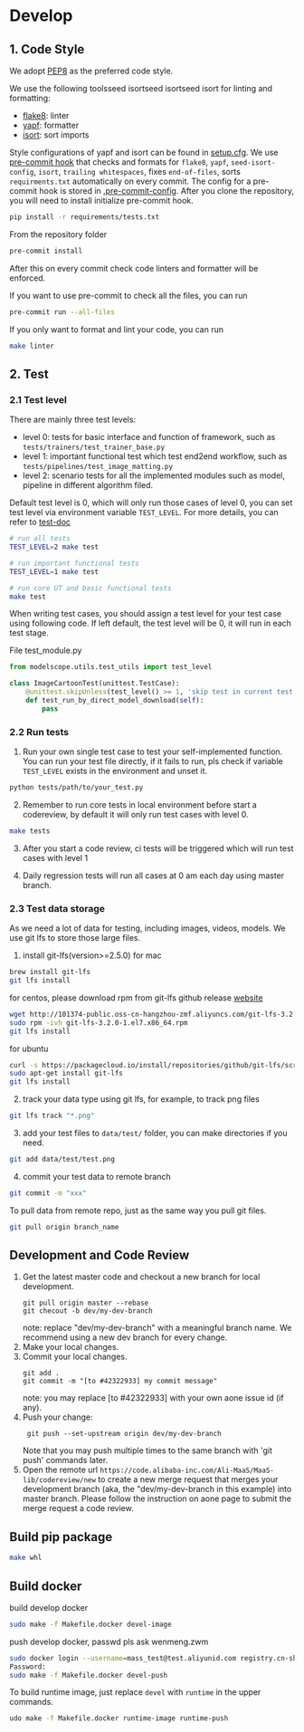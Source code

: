 # Develop

## 1. Code Style
We adopt [PEP8](https://www.python.org/dev/peps/pep-0008/) as the preferred code style.

We use the following toolsseed isortseed isortseed isort for linting and formatting:
- [flake8](http://flake8.pycqa.org/en/latest/): linter
- [yapf](https://github.com/google/yapf): formatter
- [isort](https://github.com/timothycrosley/isort): sort imports

Style configurations of yapf and isort can be found in [setup.cfg](../../setup.cfg).
We use [pre-commit hook](https://pre-commit.com/) that checks and formats for `flake8`, `yapf`, `seed-isort-config`, `isort`, `trailing whitespaces`,
fixes `end-of-files`, sorts `requirments.txt` automatically on every commit.
The config for a pre-commit hook is stored in [.pre-commit-config](../../.pre-commit-config.yaml).
After you clone the repository, you will need to install initialize pre-commit hook.
```bash
pip install -r requirements/tests.txt
```
From the repository folder
```bash
pre-commit install
```

After this on every commit check code linters and formatter will be enforced.

If you want to use pre-commit to check all the files, you can run
```bash
pre-commit run --all-files
```

If you only want to format and lint your code, you can run
```bash
make linter
```

## 2. Test

### 2.1 Test level

There are mainly three test levels:

* level 0: tests for basic interface and function of framework, such as `tests/trainers/test_trainer_base.py`
* level 1: important functional test which test end2end workflow, such as `tests/pipelines/test_image_matting.py`
* level 2: scenario tests for all the implemented modules such as model, pipeline in different algorithm filed.

Default test level is 0, which will only run those cases of level 0, you can set test level
via environment variable `TEST_LEVEL`. For more details, you can refer to [test-doc](https://alidocs.dingtalk.com/i/nodes/mdvQnONayjBJKLXy1Bp38PY2MeXzp5o0?dontjump=true&nav=spaces&navQuery=spaceId%3Dnb9XJNlZxbgrOXyA)


```bash
# run all tests
TEST_LEVEL=2 make test

# run important functional tests
TEST_LEVEL=1 make test

# run core UT and basic functional tests
make test
```

When writing test cases, you should assign a test level for your test case using
following code. If left default, the test level will be 0, it will run in each
test stage.

File test_module.py
```python
from modelscope.utils.test_utils import test_level

class ImageCartoonTest(unittest.TestCase):
    @unittest.skipUnless(test_level() >= 1, 'skip test in current test level')
    def test_run_by_direct_model_download(self):
        pass
```

### 2.2 Run tests

1. Run your own single test case to test your self-implemented function. You can run your
test file directly, if it fails to run, pls check if variable `TEST_LEVEL`
exists in the environment and unset it.
```bash
python tests/path/to/your_test.py
```

2. Remember to run core tests in local environment before start a codereview, by default it will
only run test cases with level 0.
```bash
make tests
```

3. After you start a code review, ci tests will be triggered which will run test cases with level 1

4. Daily regression tests will run all cases at 0 am each day using master branch.

### 2.3 Test data storage

As we need a lot of data for testing, including images, videos, models. We use git lfs
to store those large files.

1. install git-lfs(version>=2.5.0)
for mac
```bash
brew install git-lfs
git lfs install
```

for centos, please download rpm from git-lfs github release [website](https://github.com/git-lfs/git-lfs/releases/tag/v3.2.0)
```bash
wget http://101374-public.oss-cn-hangzhou-zmf.aliyuncs.com/git-lfs-3.2.0-1.el7.x86_64.rpm
sudo rpm -ivh git-lfs-3.2.0-1.el7.x86_64.rpm
git lfs install
```

for ubuntu
```bash
curl -s https://packagecloud.io/install/repositories/github/git-lfs/script.deb.sh | sudo bash
sudo apt-get install git-lfs
git lfs install
```

2. track your data type using git lfs, for example, to track png files
```bash
git lfs track "*.png"
```

3. add your test files to `data/test/` folder, you can make directories if you need.
```bash
git add data/test/test.png
```

4. commit your test data to remote branch
```bash
git commit -m "xxx"
```

To pull data from remote repo, just as the same way you pull git files.
```bash
git pull origin branch_name
```




## Development and Code Review
1. Get the latest master code and checkout a new branch for local development.
    ```shell
    git pull origin master --rebase
    git checout -b dev/my-dev-branch
    ```
   note: replace "dev/my-dev-branch" with a meaningful branch name. We recommend using a new dev branch for every change.
2. Make your local changes.
3. Commit your local changes.
    ```shell
    git add .
    git commit -m "[to #42322933] my commit message"
    ```
   note: you may replace [to #42322933]  with your own aone issue id (if any).
4. Push your change:
   ```shell
    git push --set-upstream origin dev/my-dev-branch
    ```
   Note that you may push multiple times to the same branch with 'git push' commands later.
5. Open the remote url `https://code.alibaba-inc.com/Ali-MaaS/MaaS-lib/codereview/new` to create a new merge request that merges your development branch (aka, the "dev/my-dev-branch in this example) into master branch. Please follow the instruction on aone page to submit the merge request a code review.



## Build pip package
```bash
make whl
```

## Build docker

build develop docker
```bash
sudo make -f Makefile.docker devel-image
```

push develop docker, passwd pls ask wenmeng.zwm
```bash
sudo docker login --username=mass_test@test.aliyunid.com registry.cn-shanghai.aliyuncs.com
Password:
sudo make -f Makefile.docker devel-push
```

To build runtime image, just replace `devel` with `runtime` in the upper commands.
```bash
udo make -f Makefile.docker runtime-image runtime-push
```
